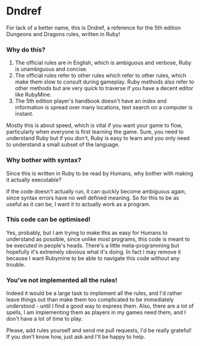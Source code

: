 # Dndref

For lack of a better name, this is Dndref, a reference for the 5th edition
Dungeons and Dragons rules, written in Ruby!

### Why do this?

1. The official rules are in English, which is ambiguous and verbose, Ruby is unambiguous and concise.
2. The official rules refer to other rules which refer to other rules, which make them slow to consult
  during gameplay. Ruby methods also refer to other methods but are very quick to traverse if you have a
  decent editor like RubyMine.
3. The 5th edition player's handbook doesn't have an index and information is spread over many locations,
  text search on a computer is instant.

Mostly this is about speed, which is vital if you want your game to flow, particularly when everyone
is first learning the game. Sure, you need to understand Ruby but if you don't, Ruby is easy to learn
and you only need to understand a small subset of the language.


### Why bother with syntax?

Since this is written in Ruby to be read by Humans, why bother with making it actually executable?

If the code doesn't actually run, it can quickly become ambiguous again, since syntax errors have no
well defined meaning. So for this to be as useful as it can be, I want it to actually work as a program.


### This code can be optimised!

Yes, probably, but I am trying to make this as easy for Humans to understand as possible, since
unlike most programs, this code is meant to be executed in people's heads. There's a little meta-programming
but hopefully it's extremely obvious what it's doing. In fact I may remove it because I want Rubymine
to be able to navigate this code without any trouble.


### You've not implemented all the rules!

Indeed it would be a large task to implement all the rules, and I'd rather leave things out than make
them too complicated to be immediately understood - until I find a good way to express them. Also, there
are a lot of spells, I am implementing them as players in my games need them, and I don't have a lot of
time to play.

Please, add rules yourself and send me pull requests, I'd be really grateful! If you don't know
how, just ask and I'll be happy to help.
